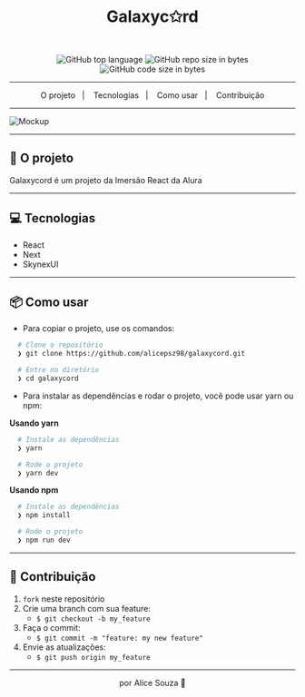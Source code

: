 <h1 align="center">
  Galaxyc✩rd
</h1>

<br>

<p align="center">
  <img alt="GitHub top language" src="https://img.shields.io/github/languages/top/alicepsz98/galaxycord?logo=javascript">

  <img alt="GitHub repo size in bytes" src="https://img.shields.io/github/repo-size/alicepsz98/galaxycord?color=pink">

  <img alt="GitHub code size in bytes" src="https://img.shields.io/github/last-commit/alicepsz98/galaxycord">
</p>

---

<p align="center">
  <span>O projeto</span>&nbsp;&nbsp;&nbsp;|&nbsp;&nbsp;&nbsp;
  <span>Tecnologias</span>&nbsp;&nbsp;&nbsp;|&nbsp;&nbsp;&nbsp;
  <span>Como usar</span>&nbsp;&nbsp;&nbsp;|&nbsp;&nbsp;&nbsp;
  <span>Contribuição</span>
</p>

---

![Mockup](https://github.com/alicepsz98/galaxycord/blob/main/galaxycord-mockup.png)

---

## 📝 O projeto

Galaxycord é um projeto da Imersão React da Alura

---

## 💻 Tecnologias

- React
- Next
- SkynexUI

---

## 📦️ Como usar

- Para copiar o projeto, use os comandos:

```bash
  # Clone o repositório
  ❯ git clone https://github.com/alicepsz98/galaxycord.git

  # Entre no diretório
  ❯ cd galaxycord
```

- Para instalar as dependências e rodar o projeto, você pode usar yarn ou npm:

**Usando yarn**

```bash
  # Instale as dependências
  ❯ yarn

  # Rode o projeto
  ❯ yarn dev
```

**Usando npm**

```bash
  # Instale as dependências
  ❯ npm install

  # Rode o projeto
  ❯ npm run dev
```

---

## 🤝 Contribuição

1. `fork` neste repositório
2. Crie uma branch com sua feature:
   - `$ git checkout -b my_feature`
3. Faça o commit:
   - `$ git commit -m "feature: my new feature"`
4. Envie as atualizações:
   - `$ git push origin my_feature`

---

<p align="center">
  por Alice Souza 💚
</p>

 
